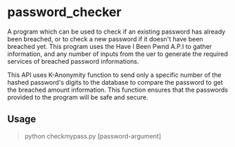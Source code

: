 # password_checker

A program which can be used to check if an existing password has already been breached, or to check a new password if it doesn't have been breached yet.
This program uses the Have I Been Pwnd A.P.I to gather information, and any number of inputs from the uer to generate the required services of breached password informations.

This API uses K-Anonymity function to send only a specific number of the hashed password's digits to the database to compare the password to get the breached amount information. This function ensures that the passwords provided to the program will be safe and secure.

Usage
-----
> python checkmypass.py [password-argument]
